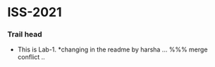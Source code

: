 # ISS-2021

### Trail head
* This is Lab-1.
*changing in the readme by harsha ...
%%% merge conflict ..
